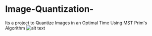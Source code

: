 # Image-Quantization-
Its a project to Quantize Images in an Optimal Time Using MST Prim's Algorithm 
![alt text](https://github.com/mo-musaad/Image-Quantization-/edit/main/image.jpg?raw=true)
